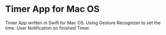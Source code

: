 # Timer App for Mac OS

Timer App written in Swift for Mac OS. Using Gesture Recognizer to set the time. User Notification on finished Timer.

